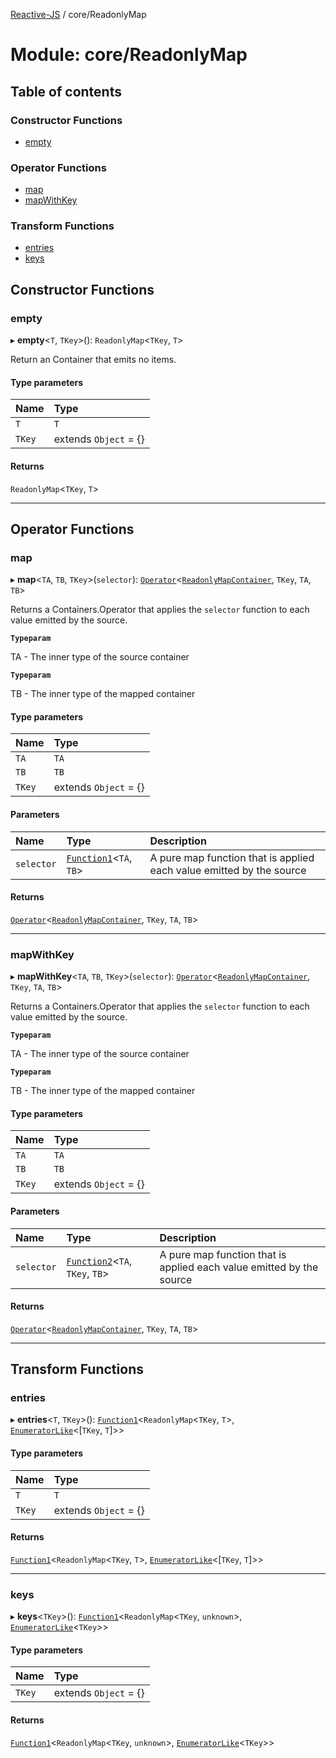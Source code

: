 [Reactive-JS](../README.md) / core/ReadonlyMap

# Module: core/ReadonlyMap

## Table of contents

### Constructor Functions

- [empty](core_ReadonlyMap.md#empty)

### Operator Functions

- [map](core_ReadonlyMap.md#map)
- [mapWithKey](core_ReadonlyMap.md#mapwithkey)

### Transform Functions

- [entries](core_ReadonlyMap.md#entries)
- [keys](core_ReadonlyMap.md#keys)

## Constructor Functions

### empty

▸ **empty**<`T`, `TKey`\>(): `ReadonlyMap`<`TKey`, `T`\>

Return an Container that emits no items.

#### Type parameters

| Name | Type |
| :------ | :------ |
| `T` | `T` |
| `TKey` | extends `Object` = {} |

#### Returns

`ReadonlyMap`<`TKey`, `T`\>

___

## Operator Functions

### map

▸ **map**<`TA`, `TB`, `TKey`\>(`selector`): [`Operator`](core.KeyedContainers.md#operator)<[`ReadonlyMapContainer`](../interfaces/core.ReadonlyMapContainer.md), `TKey`, `TA`, `TB`\>

Returns a Containers.Operator that applies the `selector` function to each
value emitted by the source.

**`Typeparam`**

TA - The inner type of the source container

**`Typeparam`**

TB - The inner type of the mapped container

#### Type parameters

| Name | Type |
| :------ | :------ |
| `TA` | `TA` |
| `TB` | `TB` |
| `TKey` | extends `Object` = {} |

#### Parameters

| Name | Type | Description |
| :------ | :------ | :------ |
| `selector` | [`Function1`](functions.md#function1)<`TA`, `TB`\> | A pure map function that is applied each value emitted by the source |

#### Returns

[`Operator`](core.KeyedContainers.md#operator)<[`ReadonlyMapContainer`](../interfaces/core.ReadonlyMapContainer.md), `TKey`, `TA`, `TB`\>

___

### mapWithKey

▸ **mapWithKey**<`TA`, `TB`, `TKey`\>(`selector`): [`Operator`](core.KeyedContainers.md#operator)<[`ReadonlyMapContainer`](../interfaces/core.ReadonlyMapContainer.md), `TKey`, `TA`, `TB`\>

Returns a Containers.Operator that applies the `selector` function to each
value emitted by the source.

**`Typeparam`**

TA - The inner type of the source container

**`Typeparam`**

TB - The inner type of the mapped container

#### Type parameters

| Name | Type |
| :------ | :------ |
| `TA` | `TA` |
| `TB` | `TB` |
| `TKey` | extends `Object` = {} |

#### Parameters

| Name | Type | Description |
| :------ | :------ | :------ |
| `selector` | [`Function2`](functions.md#function2)<`TA`, `TKey`, `TB`\> | A pure map function that is applied each value emitted by the source |

#### Returns

[`Operator`](core.KeyedContainers.md#operator)<[`ReadonlyMapContainer`](../interfaces/core.ReadonlyMapContainer.md), `TKey`, `TA`, `TB`\>

___

## Transform Functions

### entries

▸ **entries**<`T`, `TKey`\>(): [`Function1`](functions.md#function1)<`ReadonlyMap`<`TKey`, `T`\>, [`EnumeratorLike`](../interfaces/core.EnumeratorLike.md)<[`TKey`, `T`]\>\>

#### Type parameters

| Name | Type |
| :------ | :------ |
| `T` | `T` |
| `TKey` | extends `Object` = {} |

#### Returns

[`Function1`](functions.md#function1)<`ReadonlyMap`<`TKey`, `T`\>, [`EnumeratorLike`](../interfaces/core.EnumeratorLike.md)<[`TKey`, `T`]\>\>

___

### keys

▸ **keys**<`TKey`\>(): [`Function1`](functions.md#function1)<`ReadonlyMap`<`TKey`, `unknown`\>, [`EnumeratorLike`](../interfaces/core.EnumeratorLike.md)<`TKey`\>\>

#### Type parameters

| Name | Type |
| :------ | :------ |
| `TKey` | extends `Object` = {} |

#### Returns

[`Function1`](functions.md#function1)<`ReadonlyMap`<`TKey`, `unknown`\>, [`EnumeratorLike`](../interfaces/core.EnumeratorLike.md)<`TKey`\>\>
